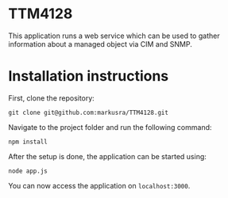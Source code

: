 # TTM4128
This application runs a web service which can be used to gather information about a managed object via CIM and SNMP.

# Installation instructions

First, clone the repository:
```
git clone git@github.com:markusra/TTM4128.git
```
Navigate to the project folder and run the following command:
```
npm install
```
After the setup is done, the application can be started using:
```
node app.js
```
You can now access the application on `localhost:3000`.
